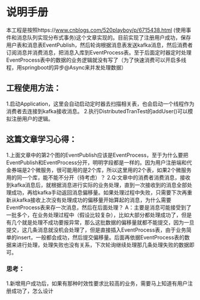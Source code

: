 # 说明手册
本工程是按照https://www.cnblogs.com/520playboy/p/6715438.html (使用事件和消息队列实现分布式事务)这个文章实现的。目前实现了注册用户成功，保存用户表和消息表EventPublish，然后轮询根据消息表发送kafka消息，然后消费者订阅消息并消费消息，把消息入库到EventProcess表。至于后面定时器定时处理EventProcess表中的数据的业务逻辑就没有写了（为了快速消费可以开启多线程，用springboot的异步@Async来并发处理数据）

## 工程使用方法：
1.启动Application，这里会自动启动定时器去扫描相关表，也会启动一个线程作为消费者去连接到kafka接收消息。
2.执行DistributedTranTest的addUser()可以模拟注册用户的逻辑。

## 这篇文章学习心得：
1.上面文章中的第2个图的EventPublish应该是EventProcess，至于为什么要把EventPublish和EventProcess分开，明明字段都是一样的。因为用户注册端和代金券端是2个微服务，很可能用的是2个库，所以这里用的2个表，如果2个微服务用的同一个库，能不能不分开（待考虑）？
2.Q:文章中的消费者消费消息，接收到kafka消息后，就根据消息进行实际的业务处理，直到一次接收到的消息全部处理成功，再给kafka手动返回消息偏移量。如果处理过程中失败，只需要下次再重新从kafka接收上次没有处理成功的偏移量开始算起的消息，为什么需要EventProcess表来存一次消息，然后在后面处理？
A：主要是消息可能接受到了一批多个，在业务处理过程中（假设比较复杂），比如大部分都处理成功了，但是有几个就是处理不成功要报异常，那么这批数据的偏移量就都不能提交，因为一旦提交，这几条消息就没机会处理了，但是直接插入EventProcess表，由于业务简单的insert，一般都会成功，然后提交偏移量。后面再依据EventProcess表的数据来进行处理，处理失败也没有关系，下次轮询继续处理那几条处理失败的数据即可。

### 思考：
1.新增用户成功后，如果有那种时效性要求比较高的业务，需要马上知道有用户注册成功了，怎么设计
